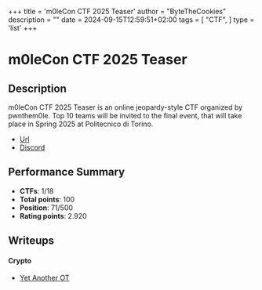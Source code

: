 +++
title = 'm0leCon CTF 2025 Teaser'
author = "ByteTheCookies"
description = ""
date = 2024-09-15T12:59:51+02:00
tags = [
    "CTF",
]
type = 'list'
+++

# m0leCon CTF 2025 Teaser

## Description

m0leCon CTF 2025 Teaser is an online jeopardy-style CTF organized by pwnthem0le. Top 10 teams will be invited to the final event, that will take place in Spring 2025 at Politecnico di Torino.

- [Url](https://ctf.m0lecon.it/)
- [Discord](https://discord.gg/sqA2pzm4Q7)

## Performance Summary

- **CTFs**: 1/18
- **Total points**: 100
- **Position**: 71/500
- **Rating points**: 2.920

## Writeups

#### Crypto

- [Yet Another OT](/writeups/m0lecon2025teaser/yetanotherot)
